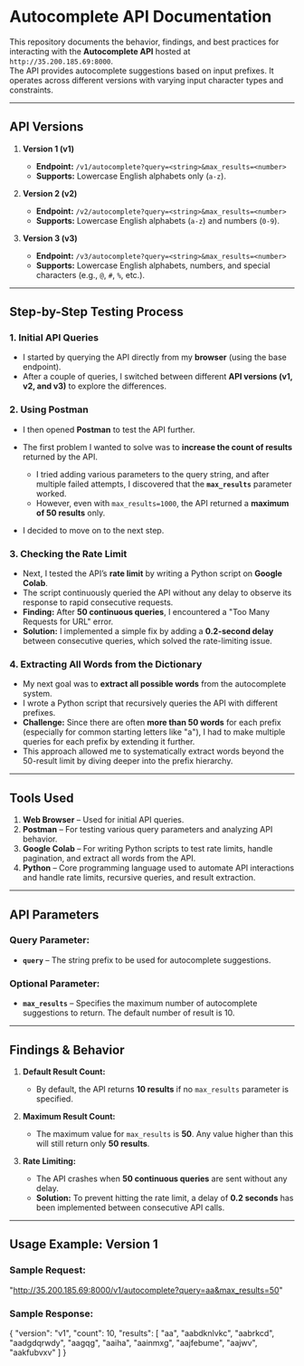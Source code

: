 # Autocomplete API Documentation

This repository documents the behavior, findings, and best practices for interacting with the **Autocomplete API** hosted at `http://35.200.185.69:8000`.  
The API provides autocomplete suggestions based on input prefixes. It operates across different versions with varying input character types and constraints.

---

## API Versions

1. **Version 1 (v1)**  
   - **Endpoint:** `/v1/autocomplete?query=<string>&max_results=<number>`  
   - **Supports:** Lowercase English alphabets only (`a-z`).  
   
2. **Version 2 (v2)**  
   - **Endpoint:** `/v2/autocomplete?query=<string>&max_results=<number>`  
   - **Supports:** Lowercase English alphabets (`a-z`) and numbers (`0-9`).  

3. **Version 3 (v3)**  
   - **Endpoint:** `/v3/autocomplete?query=<string>&max_results=<number>`  
   - **Supports:** Lowercase English alphabets, numbers, and special characters (e.g., `@`, `#`, `%`, etc.).  

---

## Step-by-Step Testing Process

### 1. Initial API Queries  
   - I started by querying the API directly from my **browser** (using the base endpoint).  
   - After a couple of queries, I switched between different **API versions (v1, v2, and v3)** to explore the differences.

### 2. Using Postman  
   - I then opened **Postman** to test the API further.  
   - The first problem I wanted to solve was to **increase the count of results** returned by the API.  
     - I tried adding various parameters to the query string, and after multiple failed attempts, I discovered that the **`max_results`** parameter worked.  
     - However, even with `max_results=1000`, the API returned a **maximum of 50 results** only.

   - I decided to move on to the next step.

### 3. Checking the Rate Limit  
   - Next, I tested the API’s **rate limit** by writing a Python script on **Google Colab**.  
   - The script continuously queried the API without any delay to observe its response to rapid consecutive requests.  
   - **Finding:** After **50 continuous queries**, I encountered a "Too Many Requests for URL" error.  
   - **Solution:** I implemented a simple fix by adding a **0.2-second delay** between consecutive queries, which solved the rate-limiting issue.

### 4. Extracting All Words from the Dictionary  
   - My next goal was to **extract all possible words** from the autocomplete system.  
   - I wrote a Python script that recursively queries the API with different prefixes.  
   - **Challenge:** Since there are often **more than 50 words** for each prefix (especially for common starting letters like "a"), I had to make multiple queries for each prefix by extending it further.  
   - This approach allowed me to systematically extract words beyond the 50-result limit by diving deeper into the prefix hierarchy.

---

## Tools Used

1. **Web Browser** – Used for initial API queries.  
2. **Postman** – For testing various query parameters and analyzing API behavior.  
3. **Google Colab** – For writing Python scripts to test rate limits, handle pagination, and extract all words from the API.  
4. **Python** – Core programming language used to automate API interactions and handle rate limits, recursive queries, and result extraction.

---

## API Parameters

### Query Parameter:  
- **`query`** – The string prefix to be used for autocomplete suggestions.  

### Optional Parameter:  
- **`max_results`** – Specifies the maximum number of autocomplete suggestions to return. The default number of result is 10.

---

## Findings & Behavior

1. **Default Result Count:**  
   - By default, the API returns **10 results** if no `max_results` parameter is specified.

2. **Maximum Result Count:**  
   - The maximum value for `max_results` is **50**. Any value higher than this will still return only **50 results**.

3. **Rate Limiting:**  
   - The API crashes when **50 continuous queries** are sent without any delay.  
   - **Solution:** To prevent hitting the rate limit, a delay of **0.2 seconds** has been implemented between consecutive API calls.  

---

## Usage Example: Version 1

### Sample Request:
"http://35.200.185.69:8000/v1/autocomplete?query=aa&max_results=50"

### Sample Response:
{
  "version": "v1",
  "count": 10,
  "results": [
    "aa",
    "aabdknlvkc",
    "aabrkcd",
    "aadgdqrwdy",
    "aagqg",
    "aaiha",
    "aainmxg",
    "aajfebume",
    "aajwv",
    "aakfubvxv"
  ]
}

